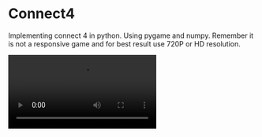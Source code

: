 # Connect4
Implementing connect 4 in python. Using pygame and numpy.
Remember it is not a responsive game and for best result use 720P or HD resolution.

![](https://github.com/MuhammadHuzaifa-stu/Connect4/blob/master/res/Demo-1.m4v?raw=true)
